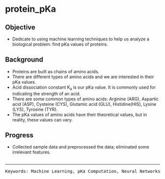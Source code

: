 # protein_pKa

## Objective
- Dedicate to using machine learning techniques to help us analyze a biological problem: find pKa values of proteins.


## Background
- Proteins are built as chains of amino acids.
- There are different types of amino acids and we are interested in their pKa values.
- Acid dissociation constant K<sub>a</sub> is our pKa value. It is commonly used for indicating the strength of an acid.
- There are some common types of amino acids: Arginine (ARG), Aspartic acid (ASP), Cysteine (CYS), Glutamic acid (GLU), Histidine(HIS), Lysine (LYS), Tyrosine (TYR).
- The pKa values of amino acids have their theoretical values, but in reality, these values can vary.

## Progress
- Collected sample data and preprocessed the data; eliminated some irrelevant features.
<br></br>
<hr></hr>
<pre>Keywords: Machine Learning, pKa Computation, Neural Networks</pre>